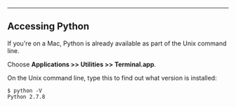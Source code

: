 ---

## Accessing Python

If you're on a Mac, Python is already available as part of the Unix command line.

Choose __Applications >> Utilities >> Terminal.app__.

On the Unix command line, type this to find out what version is installed:

    $ python -V
    Python 2.7.8

<!--

- Enlarge

- Theme

- Save Settings

- Keep in Dock

- MAC

- PC

You're learning Python version 2. See it here:

    $ python -V

-->
